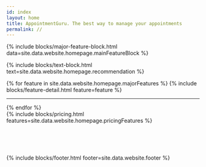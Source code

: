 ```yaml
---
id: index
layout: home
title: AppointmentGuru. The best way to manage your appointments
permalink: //
---
```


{% include blocks/major-feature-block.html data=site.data.website.homepage.mainFeatureBlock %}

{% include blocks/text-block.html text=site.data.website.homepage.recommendation %}

{% for feature in site.data.website.homepage.majorFeatures %}
{% include blocks/feature-detail.html feature=feature %}
<hr/>
{% endfor %}

<div id='pricing'></div>
<div class='block' >
{% include blocks/pricing.html features=site.data.website.homepage.pricingFeatures %}
</div>

<div class='clearfix' style='margin-bottom: 80px;' ></div>

{% include blocks/footer.html footer=site.data.website.footer %}

